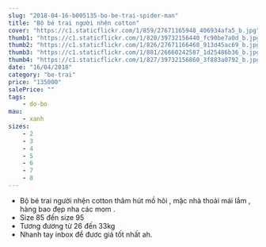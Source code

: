 ```yaml
---
slug: "2018-04-16-b005135-bo-be-trai-spider-man"
title: "Bộ bé trai người nhện cotton"
cover: "https://c1.staticflickr.com/1/859/27671165948_406934afa5_b.jpg"
thumb1: "https://c1.staticflickr.com/1/820/39732156440_fc90be7a0d_b.jpg"
thumb2: "https://c1.staticflickr.com/1/826/27671166468_913d45ac69_b.jpg"
thumb3: "https://c1.staticflickr.com/1/881/26660242587_1d25486b36_b.jpg"
thumb4: "https://c1.staticflickr.com/1/827/39732156860_3f883a0792_b.jpg"
date: "16/04/2018"
category: "be-trai"
price: "135000"
salePrice: ""
tags:
    - do-bo
mau:
    - xanh
sizes:
    - 2
    - 3
    - 4
    - 5
    - 6
    - 7
    - 8
---
```


- Bộ bé trai người nhện cotton thâm hút mồ hôi , mặc nhà thoải mái lắm , hàng bao đẹp nha các mom .
- Size 85 đến size 95
- Tương đương từ 26 đến 33kg
- Nhanh tay inbox để đươc giá tốt nhất ah.